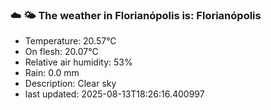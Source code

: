 ### ☁️ 🌤️  The weather in Florianópolis is: Florianópolis

- Temperature: 20.57°C
- On flesh: 20.07°C
- Relative air humidity: 53%
- Rain: 0.0 mm
- Description: Clear sky
- last updated: 2025-08-13T18:26:16.400997
